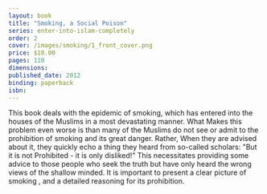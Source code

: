 ```yaml
---
layout: book
title: "Smoking, a Social Poison"
series: enter-into-islam-completely
order: 2
cover: /images/smoking/1_front_cover.png
price: $10.00
pages: 110
dimensions:
published_date: 2012
binding: paperback
isbn:
---
```


This book deals with the epidemic of smoking, which has entered into the houses of the Muslims in a most devastating manner. What Makes this problem even worse is than many of the Muslims do not see or admit to the prohibition of smoking and its great danger. Rather, When they are advised about it, they quickly echo a thing they heard from so-called scholars: "But it is not Prohibited - it is only disliked!" This necessitates providing some advice to those people who seek the truth but have only heard the wrong views of the shallow minded. It is important to present a clear picture of smoking , and a detailed reasoning for its prohibition.
